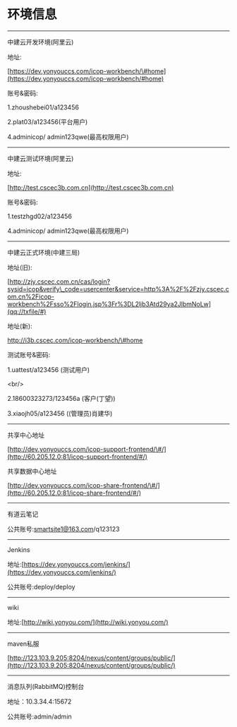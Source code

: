 # 环境信息

---

中建云开发环境\(阿里云\)

地址:

[https://dev.yonyouccs.com/icop-workbench/\#home](https://dev.yonyouccs.com/icop-workbench/#home)

账号&密码:

1.zhoushebei01/a123456

2.plat03/a123456\(平台用户\)

4.adminicop/ admin123qwe\(最高权限用户\)

---

中建云测试环境\(阿里云\)

地址:

[http://test.cscec3b.com.cn](http://test.cscec3b.com.cn)

账号&密码:

1.testzhgd02/a123456

4.adminicop/ admin123qwe\(最高权限用户\)

---

中建云正式环境\(中建三局\)

地址\(旧\):

[http://zjy.cscec.com.cn/cas/login?sysid=icop&verify\_code=usercenter&service=http%3A%2F%2Fzjy.cscec.com.cn%2Ficop-workbench%2Fsso%2Flogin.jsp%3Fr%3DL2ljb3Atd29ya2JlbmNoLw](qq://txfile/#)

地址\(新\):

http://i3b.cscec.com/icop-workbench/\#home

测试账号&密码:

1.uattest/a123456 \(测试用户\)

&lt;br/&gt;

2.18600323273/123456a \(客户\(丁望\)\)

3.xiaojh05/a123456 \(\(管理员\)肖建华\)

---

共享中心地址

[http://dev.yonyouccs.com/icop-support-frontend/\#/](http://60.205.12.0:81/icop-support-frontend/#/)

共享数据中心地址

[http://dev.yonyouccs.com/icop-share-frontend/\#/](http://60.205.12.0:81/icop-share-frontend/#/)

---

有道云笔记

公共账号:smartsite1@163.com/q123123

---

Jenkins

地址:[https://dev.yonyouccs.com/jenkins/](https://dev.yonyouccs.com/jenkins/)

公共账号:deploy/deploy

---

wiki

地址:[http://wiki.yonyou.com/](http://wiki.yonyou.com/)

---

maven私服

[http://123.103.9.205:8204/nexus/content/groups/public/](http://123.103.9.205:8204/nexus/content/groups/public/)

---

消息队列\(RabbitMQ\)控制台

地址：10.3.34.4:15672

公共账号:admin/admin

